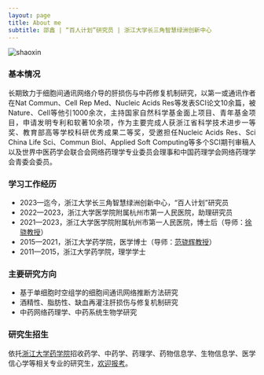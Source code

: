 ```yaml
---
layout: page
title: About me
subtitle: 邵鑫 | “百人计划”研究员 | 浙江大学长三角智慧绿洲创新中心
---
```


![shaoxin](https://github.com/multitalk/multitalk.github.io/blob/master/assets/img/thumb.png)

### 基本情况
<p style="text-align: justify;">
  长期致力于细胞间通讯网络介导的肝损伤与中药修复机制研究，以第一或通讯作者在Nat Commun、Cell Rep Med、Nucleic Acids Res等发表SCI论文10余篇，被Nature、Cell等他引1000余次，主持国家自然科学基金面上项目、青年基金项目，申请发明专利和软著10余项，作为主要完成人获浙江省科学技术进步一等奖、教育部高等学校科研优秀成果二等奖，受邀担任Nucleic Acids Res、Sci China Life Sci、Commun Biol、Applied Soft Computing等多个SCI期刊审稿人以及世界中医药学会联合会网络药理学专业委员会理事和中国药理学会网络药理学会青委会委员。
</p>

### 学习工作经历

* 2023—迄今，浙江大学长三角智慧绿洲创新中心，“百人计划”研究员
* 2022—2023，浙江大学医学院附属杭州市第一人民医院，助理研究员
* 2021—2023，浙江大学医学院附属杭州市第一人民医院，博士后（导师：[徐骁教授](https://person.zju.edu.cn/0097425)）
* 2015—2021，浙江大学药学院，医学博士（导师：[范骁辉教授](https://person.zju.edu.cn/fanxh)）
* 2011—2015，浙江大学药学院，理学学士


### 主要研究方向

* 基于单细胞时空组学的细胞间通讯网络推断方法研究
* 酒精性、脂肪性、缺血再灌注肝损伤与修复机制研究
* 中药网络药理学、中药系统生物学研究


### 研究生招生
<p style="text-align: justify;">
依托<a href="http://www.cps.zju.edu.cn/">浙江大学药学院</a>招收药学、中药学、药理学、药物信息学、生物信息学、医学信心学等相关专业的研究生，<a href="http://www.cps.zju.edu.cn/">欢迎报考</a>。
</p>
